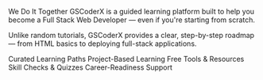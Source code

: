 We Do It Together
GSCoderX is a guided learning platform built to help you become a Full Stack Web Developer — even if you're starting from scratch.

Unlike random tutorials, GSCoderX provides a clear, step-by-step roadmap — from HTML basics to deploying full-stack applications.

Curated Learning Paths
Project-Based Learning
Free Tools & Resources
Skill Checks & Quizzes
Career-Readiness Support
